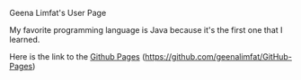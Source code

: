 Geena Limfat's User Page

My favorite programming language is Java because it's the first one that I learned.

Here is the link to the [Github Pages](https://geenalimfat.github.io/GitHub-Pages/)  (https://github.com/geenalimfat/GitHub-Pages) 
